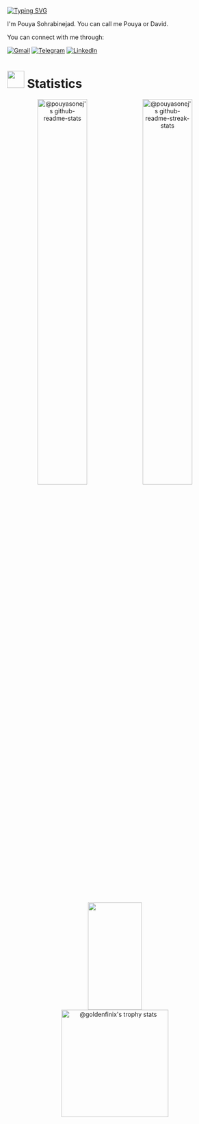 [![Typing SVG](https://readme-typing-svg.herokuapp.com?font=Fira+Code&pause=1000&color=A9FEF7&center=true&vCenter=true&random=true&width=500&lines=Welcome+To+My+Github+Profile)](https://git.io/typing-svg)

I'm Pouya Sohrabinejad. You can call me Pouya or David.

You can connect with me through:

[![Gmail](https://img.icons8.com/nolan/64/gmail.png)](mailto:pouyasohnej@gmail.com)
[![Telegram](https://img.icons8.com/nolan/64/telegram-app.png)](https://t.me/qpouya)
[![LinkedIn](https://img.icons8.com/nolan/64/linkedin.png)](https://linkedin.com/in/pouya-sohrabinejad-98652124b)
# <img src="https://media.giphy.com/media/iY8CRBdQXODJSCERIr/giphy.gif" width="40"> Statistics

<p align="center">
  <img src="https://github-readme-stats-one-bice.vercel.app/api?username=pouyasonej&theme=synthwave&show_icons=true&count_private=true&hide_border=true&role=OWNER,ORGANIZATION_MEMBER,COLLABORATOR"  width="48%" alt="@pouyasonej's github-readme-stats"/>
  <img src="https://github-readme-streak-stats.herokuapp.com?user=pouyasonej&theme=synthwave&hide_border=true&date_format=M%20j%5B%2C%20Y%5D"  width="48%" alt="@pouyasonej's github-readme-streak-stats"/>


  <img width='50%' height="250" src="https://github-readme-stats.vercel.app/api/top-langs/?username=pouyasonej&layout=donut&hide_border=true&theme=tokyonight" />
  <img src="https://github-profile-trophy.vercel.app/?username=pouyasonej&theme=tokyonight&no-frame=true&column=3&row=2" height="250" alt="@goldenfinix's trophy stats"/>
</p>
